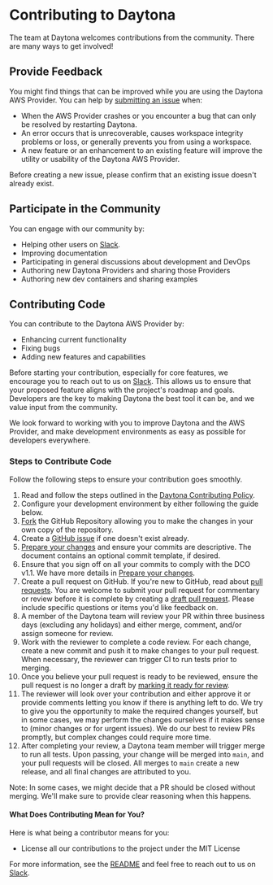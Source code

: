 # Contributing to Daytona

The team at Daytona welcomes contributions from the community. There are many ways to get involved!

## Provide Feedback

You might find things that can be improved while you are using the Daytona AWS Provider. You can help by [submitting an issue](https://github.com/daytonaio/daytona-provider-aws/issues/new) when:

* When the AWS Provider crashes or you encounter a bug that can only be resolved by restarting Daytona.
* An error occurs that is unrecoverable, causes workspace integrity problems or loss, or generally prevents you from using a workspace.
* A new feature or an enhancement to an existing feature will improve the utility or usability of the Daytona AWS Provider.

Before creating a new issue, please confirm that an existing issue doesn't already exist.

## Participate in the Community
You can engage with our community by:

* Helping other users on [Slack](https://join.slack.com/t/daytonacommunity/shared_invite/zt-273yohksh-Q5YSB5V7tnQzX2RoTARr7Q).
* Improving documentation
* Participating in general discussions about development and DevOps
* Authoring new Daytona Providers and sharing those Providers
* Authoring new dev containers and sharing examples

## Contributing Code
You can contribute to the Daytona AWS Provider by:

* Enhancing current functionality
* Fixing bugs
* Adding new features and capabilities

Before starting your contribution, especially for core features, we encourage you to reach out to us on [Slack](https://join.slack.com/t/daytonacommunity/shared_invite/zt-273yohksh-Q5YSB5V7tnQzX2RoTARr7Q). This allows us to ensure that your proposed feature aligns with the project's roadmap and goals. Developers are the key to making Daytona the best tool it can be, and we value input from the community.

We look forward to working with you to improve Daytona and the AWS Provider, and make development environments as easy as possible for developers everywhere.

### Steps to Contribute Code

Follow the following steps to ensure your contribution goes smoothly.

1. Read and follow the steps outlined in the [Daytona Contributing Policy](README.md#contributing).
2. Configure your development environment by either following the guide below.
3. [Fork](https://help.github.com/articles/working-with-forks/) the GitHub Repository allowing you to make the changes in your own copy of the repository.
4. Create a [GitHub issue](https://github.com/daytonaio/daytona-provider-aws/issues) if one doesn't exist already.
5. [Prepare your changes](/PREPARING_YOUR_CHANGES.md) and ensure your commits are descriptive. The document contains an optional commit template, if desired.
6. Ensure that you sign off on all your commits to comply with the DCO v1.1. We have more details in [Prepare your changes](/PREPARING_YOUR_CHANGES.md).
7. Create a pull request on GitHub. If you're new to GitHub, read about [pull requests](https://help.github.com/articles/about-pull-requests/). You are welcome to submit your pull request for commentary or review before it is complete by creating a [draft pull request](https://help.github.com/en/articles/about-pull-requests#draft-pull-requests). Please include specific questions or items you'd like feedback on.
8. A member of the Daytona team will review your PR within three business days (excluding any holidays) and either merge, comment, and/or assign someone for review.
9. Work with the reviewer to complete a code review. For each change, create a new commit and push it to make changes to your pull request. When necessary, the reviewer can trigger CI to run tests prior to merging.
10. Once you believe your pull request is ready to be reviewed, ensure the pull request is no longer a draft by [marking it ready for review](https://docs.github.com/en/pull-requests/collaborating-with-pull-requests/proposing-changes-to-your-work-with-pull-requests/changing-the-stage-of-a-pull-request).
11. The reviewer will look over your contribution and either approve it or provide comments letting you know if there is anything left to do. We try to give you the opportunity to make the required changes yourself, but in some cases, we may perform the changes ourselves if it makes sense to (minor changes or for urgent issues). We do our best to review PRs promptly, but complex changes could require more time.
12. After completing your review, a Daytona team member will trigger merge to run all tests. Upon passing, your change will be merged into `main`, and your pull requests will be closed. All merges to `main` create a new release, and all final changes are attributed to you.

Note: In some cases, we might decide that a PR should be closed without merging. We'll make sure to provide clear reasoning when this happens.

#### What Does Contributing Mean for You?

Here is what being a contributor means for you:

* License all our contributions to the project under the MIT License

For more information, see the [README](README.md) and feel free to reach out to us on [Slack](https://join.slack.com/t/daytonacommunity/shared_invite/zt-273yohksh-Q5YSB5V7tnQzX2RoTARr7Q).
